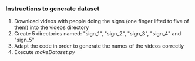<h3>Instructions to generate dataset</h3>

<ol>
  <li> Download videos with people doing the signs (one finger lifted to five of them) into the videos directory </li>
  <li> Create 5 directories named: "sign_1", "sign_2", "sign_3", "sign_4" and "sign_5" </li>
  <li> Adapt the code in order to generate the names of the videos correctly </li>
  <li> Execute <i>makeDataset.py</i></li>
</ol>
